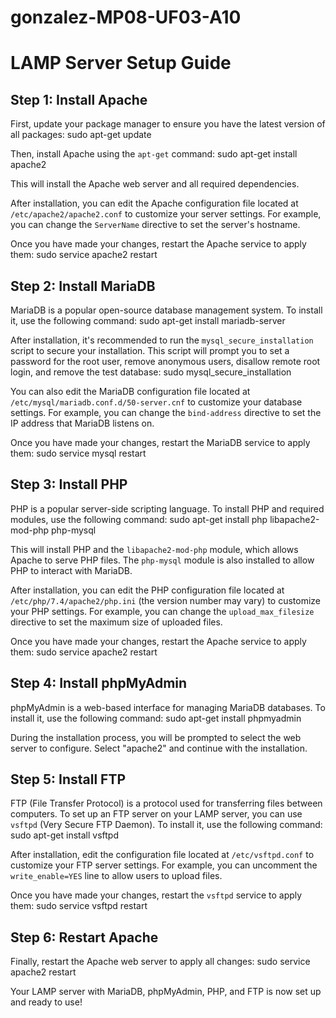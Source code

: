 # gonzalez-MP08-UF03-A10
# LAMP Server Setup Guide

## Step 1: Install Apache

First, update your package manager to ensure you have the latest version of all packages:
sudo apt-get update


Then, install Apache using the `apt-get` command:
sudo apt-get install apache2

This will install the Apache web server and all required dependencies.

After installation, you can edit the Apache configuration file located at `/etc/apache2/apache2.conf` to customize your server settings. For example, you can change the `ServerName` directive to set the server's hostname.

Once you have made your changes, restart the Apache service to apply them:
sudo service apache2 restart


## Step 2: Install MariaDB
MariaDB is a popular open-source database management system. To install it, use the following command:
sudo apt-get install mariadb-server


After installation, it's recommended to run the `mysql_secure_installation` script to secure your installation. This script will prompt you to set a password for the root user, remove anonymous users, disallow remote root login, and remove the test database:
sudo mysql_secure_installation


You can also edit the MariaDB configuration file located at `/etc/mysql/mariadb.conf.d/50-server.cnf` to customize your database settings. For example, you can change the `bind-address` directive to set the IP address that MariaDB listens on.

Once you have made your changes, restart the MariaDB service to apply them:
sudo service mysql restart


## Step 3: Install PHP
PHP is a popular server-side scripting language. To install PHP and required modules, use the following command:
sudo apt-get install php libapache2-mod-php php-mysql

This will install PHP and the `libapache2-mod-php` module, which allows Apache to serve PHP files. The `php-mysql` module is also installed to allow PHP to interact with MariaDB.

After installation, you can edit the PHP configuration file located at `/etc/php/7.4/apache2/php.ini` (the version number may vary) to customize your PHP settings. For example, you can change the `upload_max_filesize` directive to set the maximum size of uploaded files.

Once you have made your changes, restart the Apache service to apply them:
sudo service apache2 restart


## Step 4: Install phpMyAdmin
phpMyAdmin is a web-based interface for managing MariaDB databases. To install it, use the following command:
sudo apt-get install phpmyadmin


During the installation process, you will be prompted to select the web server to configure. Select "apache2" and continue with the installation.

## Step 5: Install FTP
FTP (File Transfer Protocol) is a protocol used for transferring files between computers. To set up an FTP server on your LAMP server, you can use `vsftpd` (Very Secure FTP Daemon). To install it, use the following command:
sudo apt-get install vsftpd


After installation, edit the configuration file located at `/etc/vsftpd.conf` to customize your FTP server settings. For example, you can uncomment the `write_enable=YES` line to allow users to upload files.

Once you have made your changes, restart the `vsftpd` service to apply them:
sudo service vsftpd restart


## Step 6: Restart Apache
Finally, restart the Apache web server to apply all changes:
sudo service apache2 restart


Your LAMP server with MariaDB, phpMyAdmin, PHP, and FTP is now set up and ready to use!
